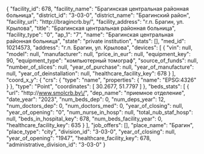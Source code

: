 {
    "facility_id": 678,
    "facility_name": "Брагинская центральная районная больница",
    "district_id": "3-03-0",
    "district_name": "Брагинский район",
    "facility_url": "http:\/\/bragincrb.by\/",
    "facility_address": "г.п. Брагин, ул. Крылова",
    "title": "Брагинская центральная районная больница",
    "facility_type": "0",
    "ap_1": "7",
    "name": "Брагинская центральная районная больница",
    "state": "private institution",
    "stats": [],
    "med_id": 10214573,
    "address": "г.п. Брагин, ул. Крылова",
    "devices": [
        {
            "vin": null,
            "model": null,
            "manufacturer": null,
            "price_in_eur": null,
            "equipment_key": 90,
            "equipment_type": "компьютерный томограф",
            "source_of_funds": null,
            "number_of_slices": null,
            "year_of_purchase": null,
            "year_of_manufacture": null,
            "year_of_deinstallation": null,
            "healthcare_facility_key": 678
        }
    ],
    "coord_x_y": {
        "crs": {
            "type": "name",
            "properties": {
                "name": "EPSG:4326"
            }
        },
        "type": "Point",
        "coordinates": [
            30.2677,
            51.7797
        ]
    },
    "beds_stats": [
        {
            "url": "http:\/\/www.smolcrb.by\/",
            "dep_name": "приемное отделение",
            "date_year": "2023",
            "num_beds_dep": 0,
            "num_deps_year": 12,
            "num_doctors_dep": 0,
            "num_doctors_med": 0,
            "year_of_closing": null,
            "year_of_opening": "0",
            "num_nurse_in_hosp": null,
            "total_nub_staf_hosp": null,
            "beds_in_hospital_key": 678,
            "num_beds_facility_year": 0,
            "healthcare_facility_key": 635
        }
    ],
    "job_offers": [],
    "place_name": "Брагин",
    "place_type": "city",
    "division_id": "3-03-0",
    "year_of_closing": null,
    "year_of_opening": "1947",
    "healthcare_facility_key": 678,
    "administrative_division_id": "3-03-0"
}